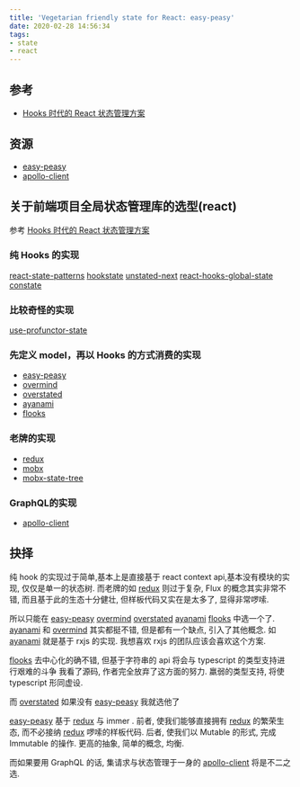 ```yaml
---
title: 'Vegetarian friendly state for React: easy-peasy'
date: 2020-02-28 14:56:34
tags:
- state
- react
---
```


[Hooks 时代的 React 状态管理方案]: https://zhuanlan.zhihu.com/p/68434464
[easy-peasy]: https://github.com/ctrlplusb/easy-peasy
[apollo-client]: https://github.com/apollographql/apollo-client
[react-state-patterns]: https://github.com/mcclayton/react-state-patterns
[hookstate]: https://github.com/avkonst/hookstate
[unstated-next]: https://github.com/jamiebuilds/unstated-next
[react-state-patterns]: https://github.com/mcclayton/react-state-patterns
[react-hooks-global-state]: https://github.com/dai-shi/react-hooks-global-state
[constate]: https://github.com/diegohaz/constate
[use-profunctor-state]: https://github.com/staltz/use-profunctor-state
[overmind]: https://github.com/cerebral/overmind
[overstated]: https://github.com/fabiospampinato/overstated
[ayanami]: https://github.com/LeetCode-OpenSource/ayanami
[flooks]: https://github.com/nanxiaobei/flooks
[redux]: https://github.com/reduxjs/redux
[mobx]: https://github.com/mobxjs/mobx
[mobx-state-tree]: https://github.com/mobxjs/mobx-state-tree

## 参考
- [Hooks 时代的 React 状态管理方案][]

## 资源
- [easy-peasy][]
- [apollo-client][]

## 关于前端项目全局状态管理库的选型(react)
参考 [Hooks 时代的 React 状态管理方案][]

### 纯 Hooks 的实现
[react-state-patterns][]
[hookstate][]
[unstated-next][]
[react-hooks-global-state][]
[constate][]

### 比较奇怪的实现
[use-profunctor-state][]

### 先定义 model，再以 Hooks 的方式消费的实现
- [easy-peasy][]
- [overmind][]
- [overstated][]
- [ayanami][]
- [flooks][]

### 老牌的实现
- [redux][]
- [mobx][]
- [mobx-state-tree][]

### GraphQL的实现
- [apollo-client][]

## 抉择
纯 hook 的实现过于简单,基本上是直接基于 react context api,基本没有模块的实现, 仅仅是单一的状态树.
而老牌的如 [redux][] 则过于复杂, Flux 的概念其实非常不错, 而且基于此的生态十分健壮, 但样板代码又实在是太多了, 显得非常啰嗦.

所以只能在 [easy-peasy][]  [overmind][] [overstated][]  [ayanami][]  [flooks][] 中选一个了.
[ayanami][] 和 [overmind][] 其实都挺不错, 但是都有一个缺点, 引入了其他概念.
如 [ayanami][] 就是基于 rxjs 的实现. 我想喜欢 rxjs 的团队应该会喜欢这个方案.

[flooks][] 去中心化的确不错, 但基于字符串的 api 将会与 typescript 的类型支持进行艰难的斗争
我看了源码, 作者完全放弃了这方面的努力. 羸弱的类型支持, 将使 typescript 形同虚设.

而 [overstated][] 如果没有 [easy-peasy][] 我就选他了

[easy-peasy][] 基于 [redux][] 与 immer .
前者, 使我们能够直接拥有 [redux][] 的繁荣生态, 而不必接纳 [redux][] 啰嗦的样板代码.
后者, 使我们以 Mutable 的形式, 完成 Immutable 的操作.
更高的抽象, 简单的概念, 均衡.

而如果要用 GraphQL 的话, 集请求与状态管理于一身的 [apollo-client][] 将是不二之选.

